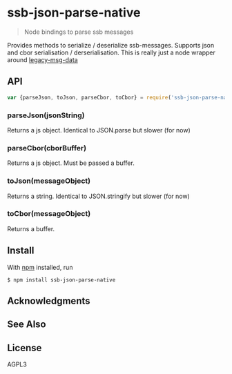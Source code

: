 # ssb-json-parse-native

> Node bindings to parse ssb messages

Provides methods to serialize / deserialize ssb-messages. Supports json and cbor serialisation / derserialisation. 
This is really just a node wrapper around [legacy-msg-data](https://github.com/ssbrs/legacy-msg-data)

## API

```js
var {parseJson, toJson, parseCbor, toCbor} = require('ssb-json-parse-native')
```

### parseJson(jsonString)

Returns a js object. Identical to JSON.parse but slower (for now)

### parseCbor(cborBuffer)

Returns a js object. Must be passed a buffer.

### toJson(messageObject)

Returns a string. Identical to JSON.stringify but slower (for now)

### toCbor(messageObject)

Returns a buffer.

## Install

With [npm](https://npmjs.org/) installed, run

```
$ npm install ssb-json-parse-native
```

## Acknowledgments


## See Also


## License

AGPL3
